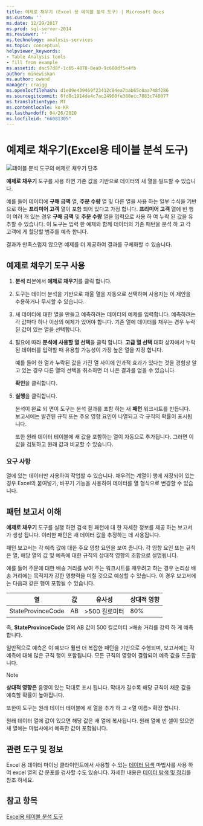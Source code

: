```yaml
---
title: 예제로 채우기 (Excel 용 테이블 분석 도구) | Microsoft Docs
ms.custom: ''
ms.date: 12/29/2017
ms.prod: sql-server-2014
ms.reviewer: ''
ms.technology: analysis-services
ms.topic: conceptual
helpviewer_keywords:
- Table Analysis tools
- fill from example
ms.assetid: dac57d8f-1c65-4878-8ea0-9c680df5e4fb
author: minewiskan
ms.author: owend
manager: craigg
ms.openlocfilehash: d1e09e439469f23412c84ea7bab65c0aa748f286
ms.sourcegitcommit: 6fd8c1914de4c7ac24900fe388ecc7883c740077
ms.translationtype: MT
ms.contentlocale: ko-KR
ms.lasthandoff: 04/26/2020
ms.locfileid: "66081305"
---
```

# <a name="fill-from-example-table-analysis-tools-for-excel"></a>예제로 채우기(Excel용 테이블 분석 도구)
  ![테이블 분석 도구의 예제로 채우기 단추](media/tat-fillex.gif "테이블 분석 도구의 예제로 채우기 단추")  
  
 **예제로 채우기** 도구를 사용 하면 기존 값을 기반으로 데이터의 새 열을 빌드할 수 있습니다.  
  
 예를 들어 데이터에 **구매 금액** 열, **주문 수량** 열 및 다른 열을 사용 하는 일부 수식을 기반으로 하는 **프리미어 고객** 열이 포함 되어 있다고 가정 합니다. **프리미어 고객** 열에 빈 행이 여러 개 있는 경우 **구매 금액** 및 **주문 수량** 열을 입력으로 사용 하 여 누락 된 값을 유추할 수 있습니다. 이 도구는 입력 한 예제와 함께 데이터의 기존 패턴을 분석 하 고 각 고객에 게 할당할 범주를 예측 합니다.  
  
 결과가 만족스럽지 않으면 예제를 더 제공하여 결과를 구체화할 수 있습니다.  
  
## <a name="using-the-fill-from-example-tool"></a>예제로 채우기 도구 사용  
  
1.  **분석** 리본에서 **예제로 채우기**를 클릭 합니다.  
  
2.  도구는 데이터 분석을 기반으로 채울 열을 자동으로 선택하며 사용자는 이 제안을 수용하거나 무시할 수 있습니다.  
  
3.  새 데이터에 대한 열을 만들고 예측하려는 데이터의 예제를 입력합니다. 예측하려는 각 값마다 하나 이상의 예제가 있어야 합니다. 기존 열에 데이터를 채우는 경우 누락된 값이 있는 열을 선택합니다.  
  
4.  필요에 따라 **분석에 사용할 열 선택**을 클릭 합니다. **고급 열 선택** 대화 상자에서 누락 된 데이터를 입력할 때 유용할 가능성이 가장 높은 열을 지정 합니다.  
  
     예를 들어 한 열과 누락된 값을 가진 열 사이에 인과적 효과가 있다는 것을 경험상 알고 있는 경우 다른 열의 선택을 취소하면 더 나은 결과를 얻을 수 있습니다.  
  
     **확인**을 클릭합니다.  
  
5.  **실행**을 클릭합니다.  
  
     분석이 완료 되 면이 도구는 분석 결과를 포함 하는 새 **패턴** 워크시트를 만듭니다. 보고서에는 발견된 규칙 또는 주요 영향 요인이 나열되고 각 규칙의 확률이 표시됩니다.  
  
     또한 원래 데이터 테이블에 새 값을 포함하는 열이 자동으로 추가됩니다. 그러면 이 값을 검토하고 원래 값과 비교할 수 있습니다.  
  
### <a name="requirements"></a>요구 사항  
 열에 있는 데이터만 사용하여 작업할 수 있습니다. 채우려는 계열이 행에 저장되어 있는 경우 Excel의 붙여넣기, 바꾸기 기능을 사용하여 데이터를 열 형식으로 변경할 수 있습니다.  
  
## <a name="understanding-the-pattern-report"></a>패턴 보고서 이해  
 **예제로 채우기** 도구를 실행 하면 검색 된 패턴에 대 한 자세한 정보를 제공 하는 보고서가 생성 됩니다. 이러한 패턴은 새 데이터 값을 추정하는 데 사용됩니다.  
  
 패턴 보고서는 각 예측 값에 대한 주요 영향 요인을 보여 줍니다. 각 영향 요인 또는 규칙은 열, 해당 열의 값 및 예측에 대한 규칙의 상대적 영향의 조합으로 설명됩니다.  
  
 예를 들어 주문에 대한 배송 거리를 보여 주는 워크시트를 채우려고 하는 경우 논리상 배송 거리에는 목적지가 강한 영향력을 미칠 것으로 예상할 수 있습니다. 이 경우 보고서에는 다음과 같은 행이 포함될 수 있습니다.  
  
|열|값|유사성|상대적 영향|  
|------------|-----------|------------|---------------------|  
|StateProvinceCode|AB|>500 킬로미터|80%|  
  
 즉, **StateProvinceCode** 열의 AB 값이 500 킬로미터 >배송 거리를 강력 하 게 예측 합니다.  
  
 일반적으로 예측은 이 예보다 훨씬 더 복잡한 패턴을 기반으로 수행되며, 보고서에는 각 예측에 대해 많은 규칙 행이 포함됩니다. 모든 규칙의 영향이 결합되어 예측 값을 도출합니다.  
  
> [!NOTE]  
>  **상대적 영향은** 음영이 있는 막대로 표시 됩니다. 막대가 길수록 해당 규칙이 채운 값을 예측할 확률이 높아집니다.  
  
 또한이 도구는 원래 데이터 테이블에 새 열을 추가 하 고 \<열 이름> 확장 합니다.  
  
 원래 데이터 열에 값이 있으면 해당 값은 새 열에 복사됩니다. 원래 열에 빈 셀이 있으면 새 열에는 마법사에서 예측한 값이 포함됩니다.  
  
## <a name="related-tools-and-information"></a>관련 도구 및 정보  
 Excel 용 데이터 마이닝 클라이언트에서 사용할 수 있는 [데이터 탐색](explore-data-sql-server-data-mining-add-ins.md) 마법사를 사용 하 여 excel 열의 값 분포를 검사할 수도 있습니다. 자세한 내용은 [데이터 탐색 및 정리](exploring-and-cleaning-data.md)를 참조 하세요.  
  
## <a name="see-also"></a>참고 항목  
 [Excel용 테이블 분석 도구](table-analysis-tools-for-excel.md)  
  
  
